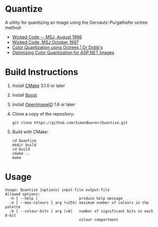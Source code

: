 # Quantize
A utility for quantizing an image using the Gervautz-Purgathofer octree method:
* [Wicked Code -- MSJ, August 1996](https://www.microsoft.com/msj/archive/S3F1.aspx)
* [Wicked Code, MSJ October 1997](http://www.microsoft.com/msj/1097/wicked1097.aspx)
* [Color Quantization using Octrees | Dr Dobb's](http://www.drdobbs.com/cpp/color-quantization-using-octrees/184409805)
* [Optimizing Color Quantization for ASP.NET Images](https://msdn.microsoft.com/en-us/library/aa479306.aspx)

# Build Instructions
1. Install [CMake](https://cmake.org/) 3.1.0 or later
2. Install [Boost](http://www.boost.org/)
3. Install [OpenImageIO](http://openimageio.org/) 1.6 or later
4. Clone a copy of the repository:

    ```
    git clone https://github.com/SimonBoorer/Quantize.git
    ```
5. Build with CMake:

    ```
    cd Quantize
    mkdir build
    cd build
    cmake ..
    make
    ```
 
# Usage
```
Usage: Quantize [options] input-file output-file
Allowed options:
  -h [ --help ]                   produce help message
  -m [ --max-colours ] arg (=255) maximum number of colours in the palette
  -b [ --colour-bits ] arg (=8)   number of significant bits in each 8-bit 
                                  colour compartment
```

